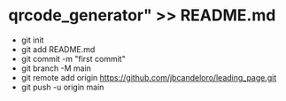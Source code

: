 # qrcode_generator" >> README.md

- git init
- git add README.md
- git commit -m "first commit"
- git branch -M main
- git remote add origin https://github.com/jbcandeloro/leading_page.git
- git push -u origin main
